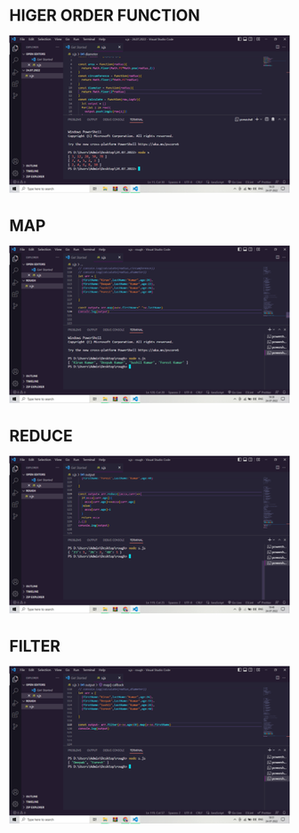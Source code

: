 <h1>HIGER ORDER FUNCTION</h1>
<img src="./images/Screenshot (38).png" alt="">
<h1>MAP</h1>
<img src="./images/Screenshot (39).png" alt="">
<h1>REDUCE</h1>
<img src="./images/Screenshot (41).png" alt="">
<h1>FILTER</h1>
<img src="./images/Screenshot (42).png" alt="">